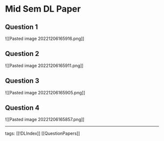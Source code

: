 # Mid Sem DL Paper

## Question 1
![[Pasted image 20221206165916.png]]

## Question 2
![[Pasted image 20221206165911.png]]

## Question 3
![[Pasted image 20221206165905.png]]

## Question 4
![[Pasted image 20221206165857.png]]

---
tags: [[!DLIndex]] [[QuestionPapers]]